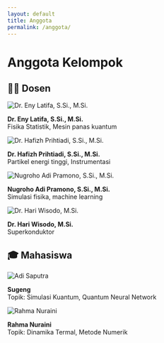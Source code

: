 ```yaml
---
layout: default
title: Anggota
permalink: /anggota/
---
```


<h1 id="anggota-kelompok">Anggota Kelompok</h1>

<h2 id="dosen-peneliti">🧑‍🏫 Dosen</h2>
<div class="anggota-grid">
  <div class="anggota-item">
    <img src="/assets/images/dosen/EnyLatifah.jpg" alt="Dr. Eny Latifa, S.Si., M.Si." class="anggota-foto">
    <p><strong>Dr. Eny Latifa, S.Si., M.Si.</strong><br>
    Fisika Statistik, Mesin panas kuantum</p>
  </div>
  <div class="anggota-item">
    <img src="/assets/images/dosen/HafizhPrihtiadi.jpg" alt="Dr. Hafizh Prihtiadi, S.Si., M.Si." class="anggota-foto">
    <p><strong>Dr. Hafizh Prihtiadi, S.Si., M.Si.</strong><br>
    Partikel energi tinggi, Instrumentasi</p>
  </div>
  <div class="anggota-item">
    <img src="/assets/images/dosen/Nugroho.jpg" alt="Nugroho Adi Pramono, S.Si., M.Si." class="anggota-foto">
    <p><strong>Nugroho Adi Pramono, S.Si., M.Si.</strong><br>
    Simulasi fisika, machine learning</p>
  </div>
  <div class="anggota-item">
    <img src="/assets/images/dosen/HariWisodo.jpg" alt="Dr. Hari Wisodo, M.Si." class="anggota-foto">
    <p><strong>Dr. Hari Wisodo, M.Si.</strong><br>
    Superkonduktor</p>
  </div>
</div>

<h2 id="mahasiswa">🎓 Mahasiswa</h2>
<div class="anggota-grid">
  <div class="anggota-item">
    <img src="/assets/images/mahasiswa/adi.jpg" alt="Adi Saputra" class="anggota-foto">
    <p><strong>Sugeng</strong><br>
    Topik: Simulasi Kuantum, Quantum Neural Network</p>
  </div>
  <div class="anggota-item">
    <img src="/assets/images/mahasiswa/rahma.jpg" alt="Rahma Nuraini" class="anggota-foto">
    <p><strong>Rahma Nuraini</strong><br>
    Topik: Dinamika Termal, Metode Numerik</p>
  </div>
</div>
